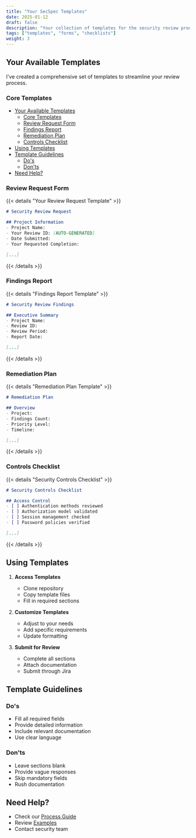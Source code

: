 ```yaml
---
title: "Your SecSpec Templates"
date: 2025-01-12
draft: false
description: "Your collection of templates for the security review process"
tags: ["templates", "forms", "checklists"]
weight: 3
---
```


## Your Available Templates

I've created a comprehensive set of templates to streamline your review process.

### Core Templates

- [Your Available Templates](#your-available-templates)
  - [Core Templates](#core-templates)
  - [Review Request Form](#review-request-form)
  - [Findings Report](#findings-report)
  - [Remediation Plan](#remediation-plan)
  - [Controls Checklist](#controls-checklist)
- [Using Templates](#using-templates)
- [Template Guidelines](#template-guidelines)
  - [Do's](#dos)
  - [Don'ts](#donts)
- [Need Help?](#need-help)

### Review Request Form

{{< details "Your Review Request Template" >}}
```markdown
# Security Review Request

## Project Information
- Project Name:
- Your Review ID: [AUTO-GENERATED]
- Date Submitted:
- Your Requested Completion:

[...]
```
{{< /details >}}

### Findings Report

{{< details "Findings Report Template" >}}
```markdown
# Security Review Findings

## Executive Summary
- Project Name:
- Review ID:
- Review Period:
- Report Date:

[...]
```
{{< /details >}}

### Remediation Plan

{{< details "Remediation Plan Template" >}}
```markdown
# Remediation Plan

## Overview
- Project:
- Findings Count:
- Priority Level:
- Timeline:

[...]
```
{{< /details >}}

### Controls Checklist

{{< details "Security Controls Checklist" >}}
```markdown
# Security Controls Checklist

## Access Control
- [ ] Authentication methods reviewed
- [ ] Authorization model validated
- [ ] Session management checked
- [ ] Password policies verified

[...]
```
{{< /details >}}

## Using Templates

1. **Access Templates**
   - Clone repository
   - Copy template files
   - Fill in required sections

2. **Customize Templates**
   - Adjust to your needs
   - Add specific requirements
   - Update formatting

3. **Submit for Review**
   - Complete all sections
   - Attach documentation
   - Submit through Jira

## Template Guidelines

### Do's
- Fill all required fields
- Provide detailed information
- Include relevant documentation
- Use clear language

### Don'ts
- Leave sections blank
- Provide vague responses
- Skip mandatory fields
- Rush documentation

## Need Help?

- Check our [Process Guide](/process/)
- Review [Examples](/examples/)
- Contact security team
